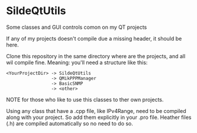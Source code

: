 # SildeQtUtils
Some classes and GUI controls comon on my QT projects

If any of my projects doesn't compile due a missing header, it should be here.

Clone this repository in the same directory where are the projects, and all wil compile fine.
Meaning: you'll need a structure like this:

```
<YourProjectDir> -> SildeQtUtils
                 -> QMikPPPManager
                 -> BasicSNMP
                 -> <other>
```

NOTE for those who like to use this classes to ther own projects.

Using any class that have a .cpp file, like IPv4Range, need to be compiled along with your project. So add them explicitly in your .pro file. Heather files (.h) are compiled automatically so no need to do so.
